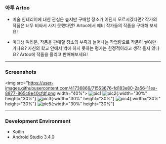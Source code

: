 ### 아투 Artoo

- 미술 인테리어에 대한 관심은 높지만 구매할 장소가 어딘지 모르시겠다면? 작가의 작품은 너무 비싸서 사지 못했다면? 
Artoo에서 예비 작가들의 작품을 구매해 보세요! 

- 미대생 여러분, 작품을 판매할 장소의 부족과 늘어나는 작업량으로 작품이 쌓여만 가나요? 자신의 학교 안에서 밖에 하지 못하는 평가는 한정적이라고 생각 들지 않나요? 
Artoo에 작품을 올리고 판매해보세요!

------

### Screenshots
<img src="https://user-images.githubusercontent.com/41736866/71553676-fd183e80-2a56-11ea-8877-865c8e40cfdf.png width="40%"></img>
![pic1](https://user-images.githubusercontent.com/41736866/71553676-fd183e80-2a56-11ea-8877-865c8e40cfdf.png)
![pic2](https://user-images.githubusercontent.com/41736866/71553677-ff7a9880-2a56-11ea-9ca7-f3ed0ff245d2.png){:width="30%" height="30%"}
![pic3](https://user-images.githubusercontent.com/41736866/71553678-00132f00-2a57-11ea-83bf-04543c83e6f8.png){:width="30%" height="30%"}
![pic4](https://user-images.githubusercontent.com/41736866/71553681-01445c00-2a57-11ea-9536-a0efe511273f.png){:width="30%" height="30%"}
![pic5](https://user-images.githubusercontent.com/41736866/71553683-02758900-2a57-11ea-8ac8-838fd72ff69a.png){:width="30%" height="30%"}

------

### Development Environment

- Kotlin
- Android Studio 3.4.0
